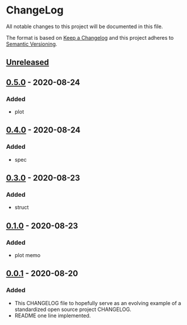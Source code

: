 # ChangeLog
All notable changes to this project will be documented in this file.

The format is based on [Keep a Changelog](http://keepachangelog.com/en/1.0.0/)
and this project adheres to [Semantic Versioning](http://semver.org/spec/v2.0.0.html).

## [Unreleased]

## [0.5.0] - 2020-08-24
### Added
- plot

## [0.4.0] - 2020-08-24
### Added
- spec

## [0.3.0] - 2020-08-23
### Added
- struct

## [0.1.0] - 2020-08-23
### Added
- plot memo

## [0.0.1] - 2020-08-20
### Added
- This CHANGELOG file to hopefully serve as an evolving example of a standardized open source project CHANGELOG.
- README one line implemented.

[Unreleased]: https://github.com/My-Novel-Management/m131-mintsmell/compare/v0.5.0...HEAD
[0.5.0]: https://github.com/My-Novel-Management/m131-mintsmell/releases/v0.5.0
[0.4.0]: https://github.com/My-Novel-Management/m131-mintsmell/releases/v0.4.0
[0.3.0]: https://github.com/My-Novel-Management/m131-mintsmell/releases/v0.3.0
[0.1.0]: https://github.com/My-Novel-Management/m131-mintsmell/releases/v0.1.0
[0.0.1]: https://github.com/My-Novel-Management/m131-mintsmell/releases/v0.0.1
